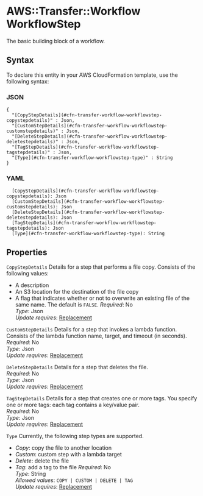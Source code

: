 # AWS::Transfer::Workflow WorkflowStep<a name="aws-properties-transfer-workflow-workflowstep"></a>

The basic building block of a workflow\.

## Syntax<a name="aws-properties-transfer-workflow-workflowstep-syntax"></a>

To declare this entity in your AWS CloudFormation template, use the following syntax:

### JSON<a name="aws-properties-transfer-workflow-workflowstep-syntax.json"></a>

```
{
  "[CopyStepDetails](#cfn-transfer-workflow-workflowstep-copystepdetails)" : Json,
  "[CustomStepDetails](#cfn-transfer-workflow-workflowstep-customstepdetails)" : Json,
  "[DeleteStepDetails](#cfn-transfer-workflow-workflowstep-deletestepdetails)" : Json,
  "[TagStepDetails](#cfn-transfer-workflow-workflowstep-tagstepdetails)" : Json,
  "[Type](#cfn-transfer-workflow-workflowstep-type)" : String
}
```

### YAML<a name="aws-properties-transfer-workflow-workflowstep-syntax.yaml"></a>

```
  [CopyStepDetails](#cfn-transfer-workflow-workflowstep-copystepdetails): Json
  [CustomStepDetails](#cfn-transfer-workflow-workflowstep-customstepdetails): Json
  [DeleteStepDetails](#cfn-transfer-workflow-workflowstep-deletestepdetails): Json
  [TagStepDetails](#cfn-transfer-workflow-workflowstep-tagstepdetails): Json
  [Type](#cfn-transfer-workflow-workflowstep-type): String
```

## Properties<a name="aws-properties-transfer-workflow-workflowstep-properties"></a>

`CopyStepDetails`  <a name="cfn-transfer-workflow-workflowstep-copystepdetails"></a>
Details for a step that performs a file copy\. Consists of the following values:  
+ A description
+ An S3 location for the destination of the file copy
+ A flag that indicates whether or not to overwrite an existing file of the same name\. The default is `FALSE`\.
*Required*: No  
*Type*: Json  
*Update requires*: [Replacement](https://docs.aws.amazon.com/AWSCloudFormation/latest/UserGuide/using-cfn-updating-stacks-update-behaviors.html#update-replacement)

`CustomStepDetails`  <a name="cfn-transfer-workflow-workflowstep-customstepdetails"></a>
Details for a step that invokes a lambda function\. Consists of the lambda function name, target, and timeout \(in seconds\)\.  
*Required*: No  
*Type*: Json  
*Update requires*: [Replacement](https://docs.aws.amazon.com/AWSCloudFormation/latest/UserGuide/using-cfn-updating-stacks-update-behaviors.html#update-replacement)

`DeleteStepDetails`  <a name="cfn-transfer-workflow-workflowstep-deletestepdetails"></a>
Details for a step that deletes the file\.  
*Required*: No  
*Type*: Json  
*Update requires*: [Replacement](https://docs.aws.amazon.com/AWSCloudFormation/latest/UserGuide/using-cfn-updating-stacks-update-behaviors.html#update-replacement)

`TagStepDetails`  <a name="cfn-transfer-workflow-workflowstep-tagstepdetails"></a>
Details for a step that creates one or more tags\. You specify one or more tags: each tag contains a key/value pair\.  
*Required*: No  
*Type*: Json  
*Update requires*: [Replacement](https://docs.aws.amazon.com/AWSCloudFormation/latest/UserGuide/using-cfn-updating-stacks-update-behaviors.html#update-replacement)

`Type`  <a name="cfn-transfer-workflow-workflowstep-type"></a>
Currently, the following step types are supported\.  
+ *Copy*: copy the file to another location
+ *Custom*: custom step with a lambda target
+ *Delete*: delete the file
+ *Tag*: add a tag to the file
*Required*: No  
*Type*: String  
*Allowed values*: `COPY | CUSTOM | DELETE | TAG`  
*Update requires*: [Replacement](https://docs.aws.amazon.com/AWSCloudFormation/latest/UserGuide/using-cfn-updating-stacks-update-behaviors.html#update-replacement)